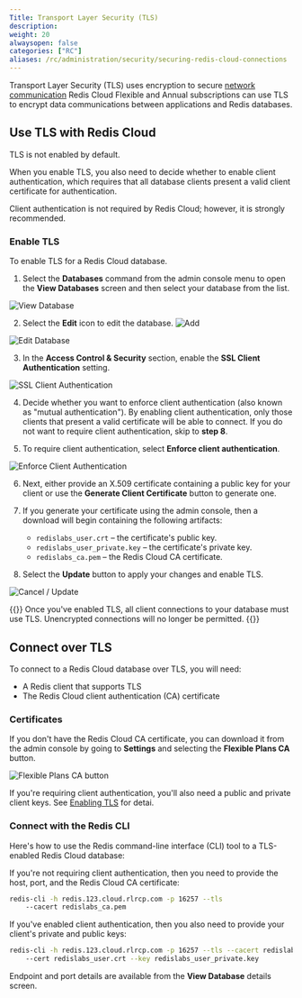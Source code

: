 ```yaml
---
Title: Transport Layer Security (TLS)
description:
weight: 20
alwaysopen: false
categories: ["RC"]
aliases: /rc/administration/security/securing-redis-cloud-connections
---
```


Transport Layer Security (TLS) uses encryption to secure [network communication](https://en.wikipedia.org/wiki/Transport_Layer_Security)  Redis Cloud Flexible and Annual subscriptions can use TLS to encrypt data communications between applications and Redis databases. 

## Use TLS with Redis Cloud

TLS is not enabled by default.  

When you enable TLS, you also need to decide whether to enable client authentication, which requires that all database clients present a valid client certificate for authentication.

Client authentication is not required by Redis Cloud; however, it is strongly recommended.

### Enable TLS

To enable TLS for a Redis Cloud database.

1. Select the **Databases** command from the admin console menu to open the **View Databases** screen and then select your database from the list.

![View Database](/images/rc/view-db.png#no-click "View Database")

2. Select the **Edit** icon to edit the database. ![Add](/images/rc/icon_edit.png#no-click "Edit")

![Edit Database](/images/rc/edit-db.png#no-click "Edit Database")

3. In the **Access Control & Security** section, enable the **SSL Client Authentication** setting.

![SSL Client Authentication](/images/rc/ssl-client-auth.png "SSL Client Authentication")

4. Decide whether you want to enforce client authentication (also known as "mutual authentication"). By
enabling client authentication, only those clients that present a valid certificate will be able to connect. If you do not want to require client authentication, skip to **step 8**.

5. To require client authentication, select **Enforce client authentication**.

![Enforce Client Authentication](/images/rc/enforce-client-auth.png "SSL Client Authentication")

6. Next, either provide an X.509 certificate containing a public key for your client or use the 
**Generate Client Certificate** button to generate one.

7. If you generate your certificate using the admin console, then a download will begin containing the following artifacts:
   * `redislabs_user.crt` – the certificate's public key.
   * `redislabs_user_private.key` – the certificate's private key.
   * `redislabs_ca.pem` – the Redis Cloud CA certificate.

8. Select the **Update** button to apply your changes and enable TLS.

![Cancel / Update](/images/rc/cancel-update.png "Cancel / Update")


{{<note>}}
Once you've enabled TLS, all client connections to your database must use TLS. Unencrypted connections
will no longer be permitted.
{{</note>}}

## Connect over TLS

To connect to a Redis Cloud database over TLS, you will need:

* A Redis client that supports TLS
* The Redis Cloud client authentication (CA) certificate

### Certificates

If you don't have the Redis Cloud CA certificate, you can download it from the admin
console by going to **Settings** and selecting the **Flexible Plans CA** button.

![Flexible Plans CA button](/images/rc/rc-settings-ca-flexible.png "Flexible Plans CA")

If you're requiring client authentication, you'll also need a public and private client keys. See
[Enabling TLS](#enabling-tls) for detai.

### Connect with the Redis CLI

Here's how to use the Redis command-line interface (CLI) tool to a TLS-enabled Redis Cloud database:

If you're not requiring client authentication, then you need to provide the host, port, and the Redis Cloud CA certificate:

```sh
redis-cli -h redis.123.cloud.rlrcp.com -p 16257 --tls
    --cacert redislabs_ca.pem
```

If you've enabled client authentication, then you also need to provide your client's private and public keys:

```sh
redis-cli -h redis.123.cloud.rlrcp.com -p 16257 --tls --cacert redislabs_ca.pem
    --cert redislabs_user.crt --key redislabs_user_private.key
```

Endpoint and port details are available from the **View Database** details screen.